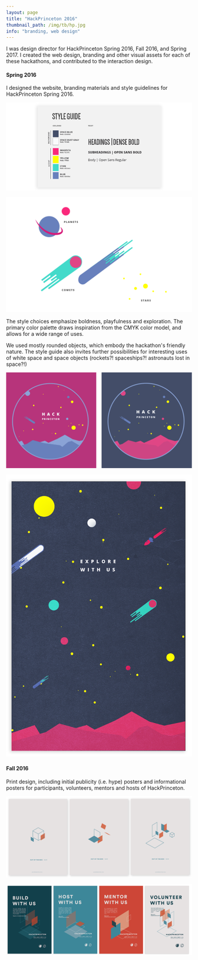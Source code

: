 ```yaml
---
layout: page
title: "HackPrinceton 2016"
thumbnail_path: /img/tb/hp.jpg
info: "branding, web design"
---
```


I was design director for HackPrinceton Spring 2016, Fall 2016, and Spring 2017. I created the web design, branding and other visual assets for each of these hackathons, and contributed to the interaction design. 


#### **Spring 2016**

I designed the website, branding materials and style guidelines for HackPrinceton Spring 2016. 

![HP](/img/hp/style-color.png)

![HP](/img/hp/style-planets.png)

The style choices emphasize boldness, playfulness and exploration. The primary color palette draws inspiration from the CMYK color model, and allows for a wide range of uses. 

We used mostly rounded objects, which embody the hackathon's friendly nature. The style guide also invites further possibilities for interesting uses of white space and space objects (rockets?! spaceships?! astronauts lost in space?!)



![HP](/img/hp/shirt.png)

![HP](/img/hp/poster.png)







#### **Fall 2016**



Print design, including initial publicity (i.e. hype) posters and informational posters for participants, volunteers, mentors and hosts of HackPrinceton.

![HP](/img/hp/vague.png)

![HP](/img/hp/allposters.png)







